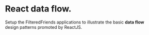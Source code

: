 #  React data flow.

Setup the FilteredFriends applications to illustrate the basic __data flow__ design patterns promoted by ReactJS.
